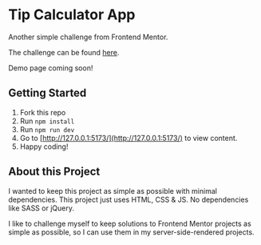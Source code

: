 # Tip Calculator App

Another simple challenge from Frontend Mentor.

The challenge can be found [here](https://www.frontendmentor.io/challenges/interactive-rating-component-koxpeBUmI).

Demo page coming soon!

## Getting Started

1. Fork this repo
2. Run `npm install`
3. Run `npm run dev`
4. Go to [http://127.0.0.1:5173/](http://127.0.0.1:5173/) to view content.
5. Happy coding!

## About this Project

I wanted to keep this project as simple as possible with minimal dependencies. This project just uses HTML, CSS & JS. No dependencies like SASS or jQuery.

I like to challenge myself to keep solutions to Frontend Mentor projects as simple as possible, so I can use them in my server-side-rendered projects.
